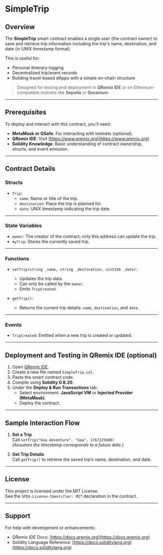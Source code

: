 # SimpleTrip

## Overview

The **SimpleTrip** smart contract enables a single user (the contract owner) to save and retrieve trip information including the trip's name, destination, and date (in UNIX timestamp format).

This is useful for:
- Personal itinerary logging
- Decentralized trip/event records
- Building travel-based dApps with a simple on-chain structure

> Designed for testing and deployment in **QRemix IDE** or on Ethereum-compatible testnets like **Sepolia** or **Quranium**.

---

## Prerequisites

To deploy and interact with this contract, you’ll need:

- **MetaMask or QSafe**: For interacting with testnets (optional).
- **QRemix IDE**: Visit [https://www.qremix.org](https://www.qremix.org)
- **Solidity Knowledge**: Basic understanding of contract ownership, structs, and event emission.

---

## Contract Details

### Structs

- `Trip`:
  - `name`: Name or title of the trip.
  - `destination`: Place the trip is planned for.
  - `date`: UNIX timestamp indicating the trip date.

---

### State Variables

- `owner`: The creator of the contract; only this address can update the trip.
- `myTrip`: Stores the currently saved trip.

---

### Functions

- `setTrip(string _name, string _destination, uint256 _date)`:
  - Updates the trip data.
  - Can only be called by the `owner`.
  - Emits `TripCreated`.

- `getTrip()`:
  - Returns the current trip details: `name`, `destination`, and `date`.

---

### Events

- `TripCreated`: Emitted when a new trip is created or updated.

---

## Deployment and Testing in QRemix IDE (optional)

1. Open [QRemix IDE](https://www.qremix.org).
2. Create a new file named `SimpleTrip.sol`.
3. Paste the smart contract code.
4. Compile using **Solidity 0.8.20**.
5. Under the **Deploy & Run Transactions** tab:
   - Select environment: **JavaScript VM** or **Injected Provider (MetaMask)**.
   - Deploy the contract.

---

## Sample Interaction Flow

1. **Set a Trip**  
   Call `setTrip("Goa Adventure", "Goa", 1767225600)`  
   *(Assumes the timestamp corresponds to a future date.)*

2. **Get Trip Details**  
   Call `getTrip()` to retrieve the saved trip’s name, destination, and date.

---

## License

This project is licensed under the MIT License.  
See the `SPDX-License-Identifier: MIT` declaration in the contract.

---

## Support

For help with development or enhancements:

- QRemix IDE Docs: [https://docs.qremix.org](https://docs.qremix.org)
- Solidity Language Reference: [https://docs.soliditylang.org](https://docs.soliditylang.org)
